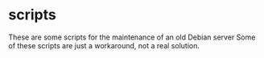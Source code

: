 # scripts

These are some scripts for the maintenance of an old Debian server
Some of these scripts are just a workaround, not a real solution.
